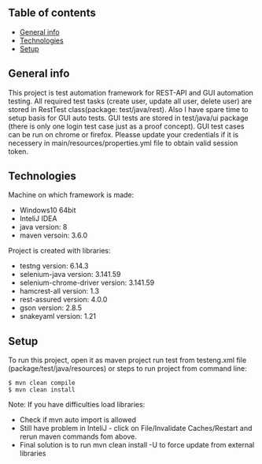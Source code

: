 ## Table of contents
* [General info](#general-info)
* [Technologies](#technologies)
* [Setup](#setup)

## General info
This project is test automation framework for REST-API and GUI automation testing.
All required test tasks (create user, update all user, delete user) are stored in
RestTest class(package: test/java/rest). Also I have spare time to setup basis for
GUI auto tests. GUI tests are stored in test/java/ui package (there is only one login
test case just as a proof concept). GUI test cases can be run on chrome or firefox.
Pleasse update your credentials if it is necessery in main/resources/properties.yml 
file to obtain valid session token.

## Technologies
Machine on which framework is made:
* Windows10 64bit
* InteliJ IDEA
* java version: 8
* maven versoin: 3.6.0

Project is created with libraries:
* testng version: 6.14.3
* selenium-java version: 3.141.59
* selenium-chrome-driver version: 3.141.59
* hamcrest-all version: 1.3
* rest-assured version: 4.0.0
* gson version: 2.8.5
* snakeyaml version: 1.21

## Setup
To run this project, open it as maven project run test from testeng.xml file
(package/test/java/resources) or steps to run project from command line:
```
$ mvn clean compile
$ mvn clean install
```

Note: If you have difficulties load libraries:
* Check if mvn auto import is allowed
* Still have problem in InteliJ - click on File/Invalidate Caches/Restart and
rerun maven commands fom above.
* Final solution is to run mvn clean install -U to force update from external libraries
